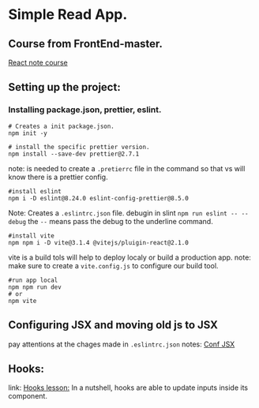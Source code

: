 # Simple Read App.

## Course from FrontEnd-master. 
[React note course](https://react-v8.holt.courses/)

## Setting up the project:

### Installing package.json, prettier, eslint.

```shell
# Creates a init package.json.
npm init -y
```
```shell
# install the specific prettier version.
npm install --save-dev prettier@2.7.1
```
note: is needed to create a `.pretierrc` file in the command so that vs will know there is a prettier config.

```shell
#install eslint
npm i -D eslint@8.24.0 eslint-config-prettier@8.5.0
```
Note: Creates a `.eslintrc.json` file.
 debugin in slint `npm run eslint -- --debug` the `--` means pass the debug to the underline command. 

```shell
#install vite
npm npm i -D vite@3.1.4 @vitejs/pluigin-react@2.1.0 
``` 
vite is a build tols will help to deploy localy or build a production app.
note: make sure to create a `vite.config.js` to configure our build tool.
```shell
#run app local
npm npm run dev
# or
npm vite 
``` 

## Configuring JSX and moving old js to JSX
pay attentions at the chages made in `.eslintrc.json`
notes: [Conf JSX](https://react-v8.holt.courses/)

## Hooks:
link: [Hooks lesson:](https://react-v8.holt.courses/lessons/core-react-concepts/hooks)
In a nutshell, hooks are able to update inputs inside its component.
